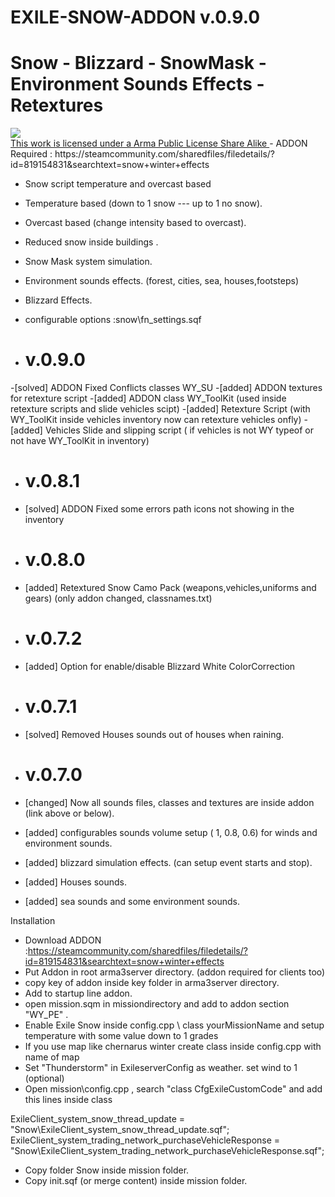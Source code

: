 # EXILE-SNOW-ADDON v.0.9.0
# Snow - Blizzard - SnowMask - Environment Sounds Effects - Retextures
<a rel="license" href="http://www.bistudio.com/licenses/arma-public-license-share-alike" target="_blank" >
 <img src="http://www.bistudio.com/license-icons/small/APL-SA.png" >
 <br>
 This work is licensed under a Arma Public License Share Alike
</a>
- ADDON Required : 
  https://steamcommunity.com/sharedfiles/filedetails/?id=819154831&searchtext=snow+winter+effects

- Snow script temperature and overcast based
- Temperature based (down to 1 snow --- up to 1 no snow).
- Overcast based (change intensity based to overcast).
- Reduced snow inside buildings .
- Snow Mask system simulation.
- Environment sounds effects. (forest, cities, sea, houses,footsteps)
- Blizzard Effects.
- configurable options :snow\fn_settings.sqf

- # v.0.9.0
-[solved] ADDON Fixed Conflicts classes WY_SU
-[added] ADDON textures for retexture script
-[added] ADDON class WY_ToolKit  (used inside retexture scripts and slide vehicles scipt)
-[added] Retexture Script (with WY_ToolKit inside vehicles inventory now can retexture vehicles onfly)
-[added] Vehicles Slide and slipping  script  ( if vehicles is not WY typeof or not have WY_ToolKit in inventory)

- # v.0.8.1
- [solved] ADDON Fixed some errors path icons not showing in the inventory

- # v.0.8.0
- [added] Retextured Snow Camo Pack (weapons,vehicles,uniforms and gears) (only addon changed, classnames.txt)

- # v.0.7.2
- [added] Option for enable/disable Blizzard White ColorCorrection 

- # v.0.7.1
- [solved] Removed Houses sounds out of houses when raining.

- # v.0.7.0
- [changed] Now all sounds files, classes and textures are inside addon (link above or below).
- [added] configurables sounds volume setup ( 1, 0.8, 0.6) for winds and environment sounds.
- [added] blizzard simulation effects. (can setup event starts and stop).
- [added] Houses sounds.
- [added] sea sounds and some environment sounds.

Installation

- Download ADDON :https://steamcommunity.com/sharedfiles/filedetails/?id=819154831&searchtext=snow+winter+effects
- Put Addon in root arma3server directory. (addon required for clients too)
- copy key of addon inside key folder in arma3server directory.
- Add to startup line addon. 
- open mission.sqm in missiondirectory and add to addon section "WY_PE" .
- Enable Exile Snow inside config.cpp \ class yourMissionName and setup temperature with some value down to 1 grades
- If you use map like chernarus winter create class inside config.cpp with name of map
- Set "Thunderstorm"  in  ExileserverConfig as weather. set wind to 1 (optional)
- Open mission\config.cpp , search "class CfgExileCustomCode" and add this lines inside class

ExileClient_system_snow_thread_update = "Snow\ExileClient_system_snow_thread_update.sqf";
ExileClient_system_trading_network_purchaseVehicleResponse = "Snow\ExileClient_system_trading_network_purchaseVehicleResponse.sqf";

- Copy folder Snow  inside mission folder.
- Copy init.sqf (or merge content) inside mission folder.
